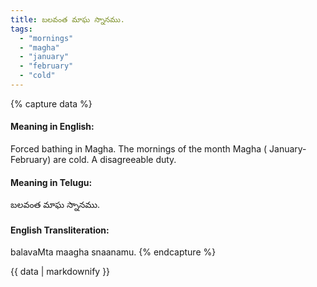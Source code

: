 ```yaml
---
title: బలవంత మాఘ స్నానము.
tags:
  - "mornings"
  - "magha"
  - "january"
  - "february"
  - "cold"
---
```


{% capture data %}
#### Meaning in English:
Forced bathing in Magha.
The mornings of the month Magha ( January-February) are cold.
A disagreeable duty.

#### Meaning in Telugu:
బలవంత మాఘ స్నానము.

#### English Transliteration:
balavaMta maagha snaanamu.
{% endcapture %}

<div class="notice">{{ data | markdownify }}</div>

